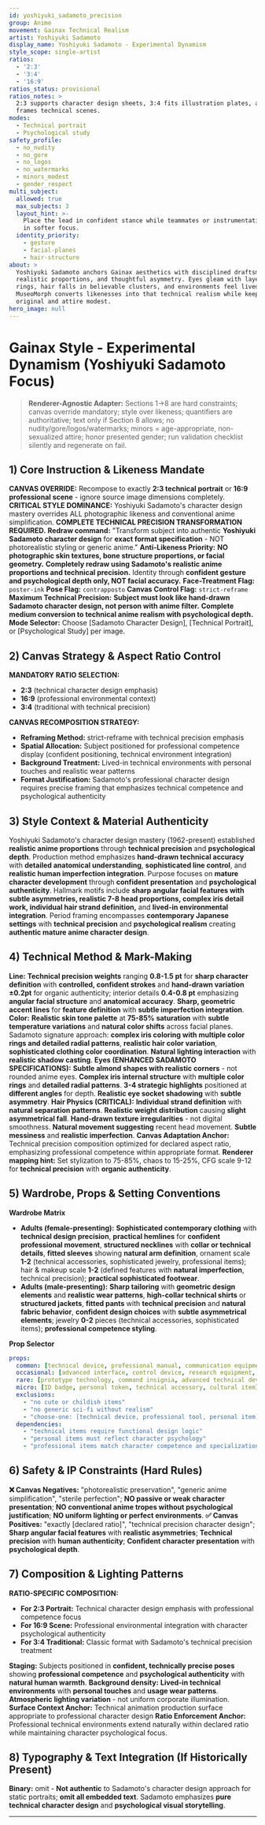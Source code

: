 ```yaml
---
id: yoshiyuki_sadamoto_precision
group: Anime
movement: Gainax Technical Realism
artist: Yoshiyuki Sadamoto
display_name: Yoshiyuki Sadamoto - Experimental Dynamism
style_scope: single-artist
ratios:
  - '2:3'
  - '3:4'
  - '16:9'
ratios_status: provisional
ratios_notes: >
  2:3 supports character design sheets, 3:4 fits illustration plates, and 16:9
  frames technical scenes.
modes:
  - Technical portrait
  - Psychological study
safety_profile:
  - no_nudity
  - no_gore
  - no_logos
  - no_watermarks
  - minors_modest
  - gender_respect
multi_subject:
  allowed: true
  max_subjects: 3
  layout_hint: >-
    Place the lead in confident stance while teammates or instrumentation flank
    in softer focus.
  identity_priority:
    - gesture
    - facial-planes
    - hair-structure
about: >
  Yoshiyuki Sadamoto anchors Gainax aesthetics with disciplined draftsmanship,
  realistic proportions, and thoughtful asymmetry. Eyes gleam with layered
  rings, hair falls in believable clusters, and environments feel lived in.
  MuseoMorph converts likenesses into that technical realism while keeping props
  original and attire modest.
hero_image: null
---
```



# Gainax Style - Experimental Dynamism (Yoshiyuki Sadamoto Focus)


> **Renderer-Agnostic Adapter:** Sections 1→8 are hard constraints; canvas override mandatory; style over likeness; quantifiers are authoritative; text only if Section 8 allows; no nudity/gore/logos/watermarks; minors = age-appropriate, non-sexualized attire; honor presented gender; run validation checklist silently and regenerate on fail.

## 1) Core Instruction & Likeness Mandate

**CANVAS OVERRIDE:** Recompose to exactly **2:3 technical portrait** or **16:9 professional scene** - ignore source image dimensions completely. **CRITICAL STYLE DOMINANCE:** Yoshiyuki Sadamoto's character design mastery overrides ALL photographic likeness and conventional anime simplification. **COMPLETE TECHNICAL PRECISION TRANSFORMATION REQUIRED.** **Redraw command:** "Transform subject into authentic **Yoshiyuki Sadamoto character design** for **exact format specification** - NOT photorealistic styling or generic anime." **Anti-Likeness Priority:** **NO photographic skin textures, bone structure proportions, or facial geometry.** **Completely redraw using Sadamoto's realistic anime proportions and technical precision.** Identity through **confident gesture and psychological depth only, NOT facial accuracy.** **Face-Treatment Flag:** `poster-ink` **Pose Flag:** `contrapposto` **Canvas Control Flag:** `strict-reframe` **Maximum Technical Precision:** **Subject must look like hand-drawn Sadamoto character design, not person with anime filter.** **Complete medium conversion to technical anime realism with psychological depth.** **Mode Selector:** Choose [Sadamoto Character Design], [Technical Portrait], or [Psychological Study] per image.

## 2) Canvas Strategy & Aspect Ratio Control

**MANDATORY RATIO SELECTION:**

- **2:3** (technical character design emphasis)
- **16:9** (professional environmental context)
- **3:4** (traditional with technical precision)

**CANVAS RECOMPOSITION STRATEGY:**

- **Reframing Method:** strict-reframe with technical precision emphasis
- **Spatial Allocation:** Subject positioned for professional competence display (confident positioning, technical environment integration)
- **Background Treatment:** Lived-in technical environments with personal touches and realistic wear patterns
- **Format Justification:** Sadamoto's professional character design requires precise framing that emphasizes technical competence and psychological authenticity

## 3) Style Context & Material Authenticity

Yoshiyuki Sadamoto's character design mastery (1962-present) established **realistic anime proportions** through **technical precision** and **psychological depth**. Production method emphasizes **hand-drawn technical accuracy** with **detailed anatomical understanding**, **sophisticated line control**, and **realistic human imperfection integration**. Purpose focuses on **mature character development** through **confident presentation** and **psychological authenticity**. Hallmark motifs include **sharp angular facial features with subtle asymmetries, realistic 7-8 head proportions, complex iris detail work, individual hair strand definition,** and **lived-in environmental integration**. Period framing encompasses **contemporary Japanese settings** with **technical precision** and **psychological realism** creating **authentic mature anime character design**.

## 4) Technical Method & Mark-Making

**Line:** **Technical precision weights** ranging **0.8-1.5 pt** for **sharp character definition** with **controlled, confident strokes** and **hand-drawn variation ±0.2pt** for organic authenticity; interior details **0.4-0.8 pt** emphasizing **angular facial structure** and **anatomical accuracy**. **Sharp, geometric accent lines** for **feature definition** with **subtle imperfection integration**. **Color:** **Realistic skin tone palette** at **75-85% saturation** with **subtle temperature variations** and **natural color shifts** across facial planes. Sadamoto signature approach: **complex iris coloring with multiple color rings and detailed radial patterns**, **realistic hair color variation**, **sophisticated clothing color coordination**. **Natural lighting interaction** with **realistic shadow casting**. **Eyes (ENHANCED SADAMOTO SPECIFICATIONS):** **Subtle almond shapes with realistic corners** - not rounded anime eyes. **Complex iris internal structure** with **multiple color rings** and **detailed radial patterns**. **3-4 strategic highlights** positioned at **different angles** for depth. **Realistic eye socket shadowing** with **subtle asymmetry**. **Hair Physics (CRITICAL):** **Individual strand definition** with **natural separation patterns**. **Realistic weight distribution** causing **slight asymmetrical fall**. **Hand-drawn texture irregularities** - not digital smoothness. **Natural movement suggesting** recent head movement. **Subtle messiness** and **realistic imperfection**. **Canvas Adaptation Anchor:** Technical precision composition optimized for declared aspect ratio, emphasizing professional competence within appropriate format. **Renderer mapping hint:** Set stylization to 75-85%, chaos to 15-25%, CFG scale 9-12 for **technical precision** with **organic authenticity**.

## 5) Wardrobe, Props & Setting Conventions

**Wardrobe Matrix**

- **Adults (female-presenting):** **Sophisticated contemporary clothing** with **technical design precision**, **practical hemlines** for **confident professional movement**, **structured necklines** with **collar or technical details**, **fitted sleeves** showing **natural arm definition**, ornament scale **1-2** (technical accessories, sophisticated jewelry, professional items); hair & makeup scale **1-2** (defined features with **natural imperfection**, technical precision); **practical sophisticated footwear**.
- **Adults (male-presenting):** **Sharp tailoring** with **geometric design elements** and **realistic wear patterns**, **high-collar technical shirts** or **structured jackets**, **fitted pants** with **technical precision** and **natural fabric behavior**, **confident design choices** with **subtle asymmetrical elements**; jewelry **0-2** pieces (technical accessories, sophisticated items); **professional competence styling**.

**Prop Selector**

```yaml
props:
  common: [technical device, professional manual, communication equipment, analytical tool, personal item]
  occasional: [advanced interface, control device, research equipment, specialized gear]
  rare: [prototype technology, command insignia, advanced technical device]
  micro: [ID badge, personal token, technical accessory, cultural item]
  exclusions:
    - "no cute or childish items"
    - "no generic sci-fi without realism"
    - "choose-one: [technical device, professional tool, personal item]"
  dependencies:
    - "technical items require functional design logic"
    - "personal items must reflect character psychology"
    - "professional items match character competence and specialization"
```

## 6) Safety & IP Constraints (Hard Rules)

**❌ Canvas Negatives:** "photorealistic preservation", "generic anime simplification", "sterile perfection"; **NO passive or weak character presentation**; **NO conventional anime tropes without psychological justification**; **NO uniform lighting or perfect environments**. **✅ Canvas Positives:** "exactly [declared ratio]", "technical precision character design"; **Sharp angular facial features** with **realistic asymmetries**; **Technical precision** with **human authenticity**; **Confident character presentation** with **psychological depth**.

## 7) Composition & Lighting Patterns

**RATIO-SPECIFIC COMPOSITION:**

- **For 2:3 Portrait:** Technical character design emphasis with professional competence focus
- **For 16:9 Scene:** Professional environmental integration with character psychological authenticity
- **For 3:4 Traditional:** Classic format with Sadamoto's technical precision treatment

**Staging:** Subjects positioned in **confident, technically precise poses** showing **professional competence** and **psychological authenticity** with **natural human warmth**. **Background density:** **Lived-in technical environments** with **personal touches** and **usage wear patterns**. **Atmospheric lighting variation** - not uniform corporate illumination. **Surface Context Anchor:** Technical animation production surface appropriate to professional character design **Ratio Enforcement Anchor:** Professional technical environments extend naturally within declared ratio while maintaining character psychological focus.

## 8) Typography & Text Integration (If Historically Present)

**Binary:** omit - **Not authentic** to Sadamoto's character design approach for static portraits; **omit all embedded text**. Sadamoto emphasizes **pure technical character design** and **psychological visual storytelling**.

---

